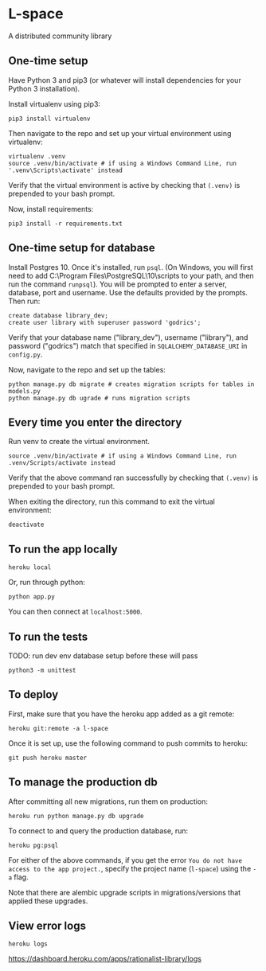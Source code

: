 L-space
===

A distributed community library

One-time setup
---
Have Python 3 and pip3 (or whatever will install dependencies for your Python 3 installation).

Install virtualenv using pip3:
```
pip3 install virtualenv
```

Then navigate to the repo and set up your virtual environment using virtualenv: 
```
virtualenv .venv
source .venv/bin/activate # if using a Windows Command Line, run '.venv\Scripts\activate' instead
```

Verify that the virtual environment is active by checking that `(.venv)` is prepended to your bash prompt.

Now, install requirements:
```
pip3 install -r requirements.txt
```

One-time setup for database
---

Install Postgres 10. Once it's installed, run `psql`. (On Windows, you will first need to add C:\Program Files\PostgreSQL\10\scripts to your path, and then run the command `runpsql`). You will be prompted to enter a server, database, port and username. Use the defaults provided by the prompts. Then run:

```
create database library_dev;
create user library with superuser password 'godrics';
```

Verify that your database name ("library_dev"), username ("library"), and password ("godrics") match that specified in `SQLALCHEMY_DATABASE_URI` in `config.py`.

Now, navigate to the repo and set up the tables:

```
python manage.py db migrate # creates migration scripts for tables in models.py
python manage.py db ugrade # runs migration scripts
```

Every time you enter the directory
---

Run venv to create the virtual environment.

```
source .venv/bin/activate # if using a Windows Command Line, run .venv/Scripts/activate instead
```

Verify that the above command ran successfully by checking that `(.venv)` is prepended to your bash prompt.

When exiting the directory, run this command to exit the virtual environment:

```
deactivate
```

To run the app locally
---

```
heroku local
```

Or, run through python:

```
python app.py 
```

You can then connect at `localhost:5000`.


To run the tests
---
TODO: run dev env database setup before these will pass

```
python3 -m unittest
```

To deploy 
---

First, make sure that you have the heroku app added as a git remote:

```
heroku git:remote -a l-space
```

Once it is set up, use the following command to push commits to heroku:

```
git push heroku master
```

To manage the production db
---

After committing all new migrations, run them on production:

```
heroku run python manage.py db upgrade
```

To connect to and query the production database, run:

```
heroku pg:psql
```

For either of the above commands, if you get the error `You do not have access to the app project.`, specify the project name (`l-space`) using the `-a` flag.


Note that there are alembic upgrade scripts in migrations/versions that applied these upgrades.


View error logs
---

```
heroku logs
```

https://dashboard.heroku.com/apps/rationalist-library/logs
